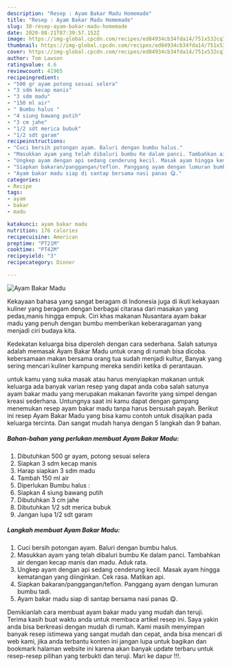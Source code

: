 ```yaml
---
description: "Resep : Ayam Bakar Madu Homemade"
title: "Resep : Ayam Bakar Madu Homemade"
slug: 30-resep-ayam-bakar-madu-homemade
date: 2020-08-21T07:39:57.152Z
image: https://img-global.cpcdn.com/recipes/ed84934cb34fda14/751x532cq70/ayam-bakar-madu-foto-resep-utama.jpg
thumbnail: https://img-global.cpcdn.com/recipes/ed84934cb34fda14/751x532cq70/ayam-bakar-madu-foto-resep-utama.jpg
cover: https://img-global.cpcdn.com/recipes/ed84934cb34fda14/751x532cq70/ayam-bakar-madu-foto-resep-utama.jpg
author: Tom Lawson
ratingvalue: 4.6
reviewcount: 41965
recipeingredient:
- "500 gr ayam potong sesuai selera"
- "3 sdm kecap manis"
- "3 sdm madu"
- "150 ml air"
- " Bumbu halus "
- "4 siung bawang putih"
- "3 cm jahe"
- "1/2 sdt merica bubuk"
- "1/2 sdt garam"
recipeinstructions:
- "Cuci bersih potongan ayam. Baluri dengan bumbu halus."
- "Masukkan ayam yang telah dibaluri bumbu Ke dalam panci. Tambahkan air dengan kecap manis dan madu. Aduk rata."
- "Ungkep ayam dengan api sedang cenderung kecil. Masak ayam hingga kematangan yang diinginkan. Cek rasa. Matikan api."
- "Siapkan bakaran/panggangan/teflon. Panggang ayam dengan lumuran bumbu tadi."
- "Ayam bakar madu siap di santap bersama nasi panas 😋."
categories:
- Recipe
tags:
- ayam
- bakar
- madu

katakunci: ayam bakar madu 
nutrition: 176 calories
recipecuisine: American
preptime: "PT21M"
cooktime: "PT42M"
recipeyield: "3"
recipecategory: Dinner

---
```



![Ayam Bakar Madu](https://img-global.cpcdn.com/recipes/ed84934cb34fda14/751x532cq70/ayam-bakar-madu-foto-resep-utama.jpg)

Kekayaan bahasa yang sangat beragam di Indonesia juga di ikuti kekayaan kuliner yang beragam dengan berbagai citarasa dari masakan yang pedas,manis hingga empuk. Ciri khas makanan Nusantara ayam bakar madu yang penuh dengan bumbu memberikan keberaragaman yang menjadi ciri budaya kita.


Kedekatan keluarga bisa diperoleh dengan cara sederhana. Salah satunya adalah memasak Ayam Bakar Madu untuk orang di rumah bisa dicoba. kebersamaan makan bersama orang tua sudah menjadi kultur, Banyak yang sering mencari kuliner kampung mereka sendiri ketika di perantauan.



untuk kamu yang suka masak atau harus menyiapkan makanan untuk keluarga ada banyak varian resep yang dapat anda coba salah satunya ayam bakar madu yang merupakan makanan favorite yang simpel dengan kreasi sederhana. Untungnya saat ini kamu dapat dengan gampang menemukan resep ayam bakar madu tanpa harus bersusah payah.
Berikut ini resep Ayam Bakar Madu yang bisa kamu contoh untuk disajikan pada keluarga tercinta. Dan sangat mudah hanya dengan 5 langkah dan 9 bahan.


<!--inarticleads1-->

##### Bahan-bahan yang perlukan membuat Ayam Bakar Madu:

1. Dibutuhkan 500 gr ayam, potong sesuai selera
1. Siapkan 3 sdm kecap manis
1. Harap siapkan 3 sdm madu
1. Tambah 150 ml air
1. Diperlukan  Bumbu halus :
1. Siapkan 4 siung bawang putih
1. Dibutuhkan 3 cm jahe
1. Dibutuhkan 1/2 sdt merica bubuk
1. Jangan lupa 1/2 sdt garam




<!--inarticleads2-->

##### Langkah membuat  Ayam Bakar Madu:

1. Cuci bersih potongan ayam. Baluri dengan bumbu halus.
1. Masukkan ayam yang telah dibaluri bumbu Ke dalam panci. Tambahkan air dengan kecap manis dan madu. Aduk rata.
1. Ungkep ayam dengan api sedang cenderung kecil. Masak ayam hingga kematangan yang diinginkan. Cek rasa. Matikan api.
1. Siapkan bakaran/panggangan/teflon. Panggang ayam dengan lumuran bumbu tadi.
1. Ayam bakar madu siap di santap bersama nasi panas 😋.




Demikianlah cara membuat ayam bakar madu yang mudah dan teruji. Terima kasih buat waktu anda untuk membaca artikel resep ini. Saya yakin anda bisa berkreasi dengan mudah di rumah. Kami masih menyimpan banyak resep istimewa yang sangat mudah dan cepat, anda bisa mencari di web kami, jika anda terbantu konten ini jangan lupa untuk bagikan dan bookmark halaman website ini karena akan banyak update terbaru untuk resep-resep pilihan yang terbukti dan teruji. Mari ke dapur !!!. 
